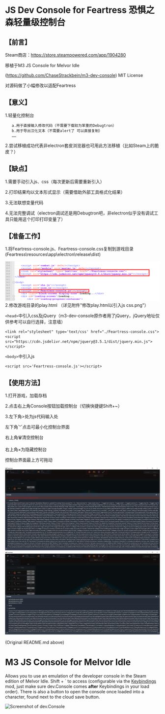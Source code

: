 # JS Dev Console for Feartress 恐惧之森轻量级控制台
## 【前言】
Steam商店：https://store.steampowered.com/app/1904280

移植于M3 JS Console for Melvor Idle

 (https://github.com/ChaseStrackbein/m3-dev-console) MIT License
 
对源码做了小幅修改以适配Feartress

## 【意义】
1.轻量化控制台

       a.用于直接输入修改代码（不需要下载较为笨重的Debugtron）
       b.用于导出汉化文本（不需要alert了 可以直接复制）
       ……

2.尝试移植成功代表非electron套皮浏览器也可用此方法移植（比如Steam上的脆皮？）


## 【缺点】
1.需要手动引入js、css（每次更新后需要重新引入）

2.打印结果均以文本形式显示（需要借助外部工具格式化结果）

3.无法联想变量代码

4.无法完整调试（electron调试还是用Debugtron吧，非electron似乎没有调试工具只能用这个打印打印变量了）

## 【准备工作】
1.将Feartress-console.js、Feartress-console.css复制到游戏目录(Feartress\resources\app\electron\release\dist\)

![修改play.html以引入js css](example_img/%E4%BF%AE%E6%94%B9play.html%E4%BB%A5%E5%BC%95%E5%85%A5js%20css.png)
2.修改游戏目录的play.html （详见附件"修改play.html以引入js css.png"）

`<head>`中引入css及jQuery（m3-dev-console原作者用了jQuery，jQuery地址仅供参考可以自行选择，注意墙）

```
<link rel="stylesheet" type='text/css' href="./Feartress-console.css">
<script src="https://cdn.jsdelivr.net/npm/jquery@3.5.1/dist/jquery.min.js"></script>
```

`<body>`中引入js

```
<script src='Feartress-console.js'></script>
```

## 【使用方法】
1.打开游戏，加载存档

2.点击右上角Console按钮加载控制台（切换快捷键Shift+~）

3.左下角>处为js代码输入处

左下角﹀点击可最小化控制台界面

右上角🗑清空控制台

右上角×为隐藏控制台

控制台界面最上方可拖动

![用于汉化](example_img/%E7%94%A8%E4%BA%8E%E6%B1%89%E5%8C%96.png)
![用于输入修改代码](example_img/%E7%94%A8%E4%BA%8E%E8%BE%93%E5%85%A5%E4%BF%AE%E6%94%B9%E4%BB%A3%E7%A0%81.png)


(Original README.md above)
# M3 JS Console for Melvor Idle
Allows you to use an emulation of the developer console in the Steam edition of Melvor Idle. Shift + ` to access (configurable via the [Keybindings](https://github.com/ChaseStrackbein/melvor-keybindings) mod, just make sure dev.Console comes **after** Keybindings in your load order). There is also a button to open the console once loaded into a character, found next to the cloud save button.

![Screenshot of dev.Console](example.png)
